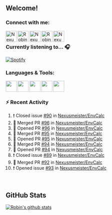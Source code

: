 
<!-- Allgemeine Notizen
	Die Icons sind unter diesen beiden Links zu finden:
	GitHub Repo: https://github.com/simple-icons/simple-icons
		> raw.githubusercontent ist erreichbar über Kontextmenü auf Bild und "Bild in neuem Tab öffnen"
	Simple Icons: https://cdn.jsdelivr.net/npm/simple-icons@3/icons/
 -->


## Welcome!

### Connect with me:
[<img align="left" alt="Nexusmeister | Twitter" width="35px" src="https://cdn.jsdelivr.net/npm/simple-icons@v3/icons/twitter.svg" />][twitter]
[<img align="left" alt="Robin Kaltenbach | Xing" width="35px" src="https://cdn.jsdelivr.net/npm/simple-icons@3.13.0/icons/xing.svg" />][xing]
[<img align="left" alt="Nexusmeister | Twitch" width="35px" src="https://simpleicons.org/icons/twitch.svg" />][twitch]
[<img align="left" alt="Robin Kaltenbach | Stack Overflow" width="35px" src="https://cdn.jsdelivr.net/npm/simple-icons@3.13.0/icons/stackoverflow.svg" />][stackOverflow]
[<img align="left" alt="Nexusmeister | Steam" width="35px" src="https://cdn.jsdelivr.net/npm/simple-icons@3.13.0/icons/steam.svg" />][steam]

<br />

### Currently listening to... 🎧

[![Spotify](https://spotify-now-playing.nexusmeister.vercel.app/api/spotify)](https://open.spotify.com/user/xkaltix?si=h_gYbj2sTlamJW9soY9fnQ)

### Languages & Tools:

<img width="35px" align="left" src="https://raw.githubusercontent.com/simple-icons/simple-icons/develop/icons/dot-net.svg" />
<img width="35px" align="left" src="https://raw.githubusercontent.com/simple-icons/simple-icons/develop/icons/csharp.svg" />
<img width="35px" align="left" src="https://raw.githubusercontent.com/simple-icons/simple-icons/develop/icons/visualstudio.svg" />
<img width="35px" align="left" src="https://raw.githubusercontent.com/simple-icons/simple-icons/develop/icons/microsoftsqlserver.svg" />
<img width="35px" align="left" src="https://github.com/simple-icons/simple-icons/blob/develop/icons/xamarin.svg" />

<br/>
<br/>

### :zap: Recent Activity
<!--START_SECTION:activity-->
1. ❗️ Closed issue [#90](https://github.com/Nexusmeister/EnvCalc/issues/90) in [Nexusmeister/EnvCalc](https://github.com/Nexusmeister/EnvCalc)
2. 🎉 Merged PR [#96](https://github.com/Nexusmeister/EnvCalc/pull/96) in [Nexusmeister/EnvCalc](https://github.com/Nexusmeister/EnvCalc)
3. 💪 Opened PR [#96](https://github.com/Nexusmeister/EnvCalc/pull/96) in [Nexusmeister/EnvCalc](https://github.com/Nexusmeister/EnvCalc)
4. 🎉 Merged PR [#95](https://github.com/Nexusmeister/EnvCalc/pull/95) in [Nexusmeister/EnvCalc](https://github.com/Nexusmeister/EnvCalc)
5. 💪 Opened PR [#95](https://github.com/Nexusmeister/EnvCalc/pull/95) in [Nexusmeister/EnvCalc](https://github.com/Nexusmeister/EnvCalc)
6. 🎉 Merged PR [#94](https://github.com/Nexusmeister/EnvCalc/pull/94) in [Nexusmeister/EnvCalc](https://github.com/Nexusmeister/EnvCalc)
7. 💪 Opened PR [#94](https://github.com/Nexusmeister/EnvCalc/pull/94) in [Nexusmeister/EnvCalc](https://github.com/Nexusmeister/EnvCalc)
8. ❗️ Closed issue [#89](https://github.com/Nexusmeister/EnvCalc/issues/89) in [Nexusmeister/EnvCalc](https://github.com/Nexusmeister/EnvCalc)
9. 🎉 Merged PR [#92](https://github.com/Nexusmeister/EnvCalc/pull/92) in [Nexusmeister/EnvCalc](https://github.com/Nexusmeister/EnvCalc)
10. ❗️ Opened issue [#93](https://github.com/Nexusmeister/EnvCalc/issues/93) in [Nexusmeister/EnvCalc](https://github.com/Nexusmeister/EnvCalc)
<!--END_SECTION:activity-->
 
 <br/>

## GitHub Stats
[![Robin's github stats](https://github-readme-stats.vercel.app/api?username=nexusmeister&count_private=true&show_icons=true&theme=dark)](https://github.com/anuraghazra/github-readme-stats)

[twitter]: https://twitter.com/nexxusmeister
[xing]: https://www.xing.com/profile/Robin_Kaltenbach3
[twitch]: https://www.twitch.tv/nexusmeister
[stackOverflow]: https://stackoverflow.com/users/10840553/robin-kaltenbach
[steam]: https://steamcommunity.com/id/nexusmeister

